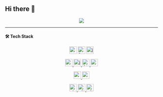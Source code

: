## Hi there 👋

<div align=center>
  <a href="https://hits.seeyoufarm.com"><img src="https://hits.seeyoufarm.com/api/count/incr/badge.svg?url=https%3A%2F%2Fgithub.com%2Feaststar113&count_bg=%233DDC84&title_bg=%23555555&icon=icloud.svg&icon_color=%23E7E7E7&title=yi&edge_flat=false"/></a>
</div>

---

#### 🛠️ Tech Stack
<div align="center">
 
<a href="https://developer.android.com" target="_blank" style="text-decoration: none;" rel="noreferrer"> <img src="http://img.shields.io/badge/-Android_Studio-3DDC84?style=for-the-badge&logo=Android%20Studio&logoColor=white" alt="android" height="24"/> </a> <!-- 안드로이드 -->
<a href="https://kotlinlang.org" target="_blank"  style="text-decoration: none;" rel="noreferrer"> <img src="http://img.shields.io/badge/-Kotlin-7f52ff?style=for-the-badge&logo=Kotlin&logoColor=white" alt="kotlin" height="24"/> </a> <!-- Kotlin -->
<a href="https://www.java.com" target="_blank" style="text-decoration: none;" rel="noreferrer"> <img src="https://img.shields.io/badge/java-007396?style=for-the-badge&logo=java&logoColor=white" alt="java" height="24"/> </a> <!-- Java -->

<a href="https://reactjs.org/" target="_blank" rel="noreferrer"> <img src="https://img.shields.io/badge/react-61DAFB?style=for-the-badge&logo=react&logoColor=black" alt="react" height="24"/> </a> <!--React -->
<a href="https://developer.mozilla.org/en-US/docs/Web/JavaScript" target="_blank" rel="noreferrer"> <img src="http://img.shields.io/badge/-Javascript-f7e018?style=for-the-badge&logo=javascript&logoColor=black" alt="javascript" height="24"/> </a> <!-- JavaScript -->
<a href="https://www.w3.org/html/" target="_blank" rel="noreferrer"> <img src="http://img.shields.io/badge/-HTML5-f06529?style=for-the-badge&logo=HTML5&logoColor=white" alt="html5" height="24"/> </a> <!-- HTML -->
<a href="https://www.w3schools.com/css/" target="_blank" rel="noreferrer"> <img src="http://img.shields.io/badge/-CSS3-1572b6?style=for-the-badge&logo=CSS3" alt="css3" height="24"/> </a> <!-- CSS -->

<a href="https://www.python.org" target="_blank" rel="noreferrer"> <img src="http://img.shields.io/badge/-Python-3776ab?style=for-the-badge&logo=Python&logoColor=white" alt="python" height="24"/> </a> <!-- Python -->
<a href="https://www.cprogramming.com/" target="_blank" rel="noreferrer"> <img src="http://img.shields.io/badge/c-A8B9CC?style=for-the-badge&logo=c&logoColor=black" alt="c" height="24"/> </a> <!-- C언어 -->

<a href="https://code.visualstudio.com/" target="_blank" rel="noreferrer"> <img src="http://img.shields.io/badge/visual_studio_code-007ACC?style=for-the-badge&logo=visualstudiocode&logoColor=white" alt="visualstudiocode" height="24"/> </a> <!-- VS code -->
<a href="https://git-scm.com/" target="_blank" rel="noreferrer"> <img src="http://img.shields.io/badge/-Git-f05032?style=for-the-badge&logo=Git&logoColor=white" alt="git" height="24"/> </a> <!-- Git -->
<a href="https://github.com/" target="_blank" rel="noreferrer"> <img src="http://img.shields.io/badge/-Github-181717?style=for-the-badge&logo=Github&logoColor=white" alt="github" height="24"/> </a> <!-- Github -->

</div>
<!--
**eaststar113/eaststar113** is a ✨ _special_ ✨ repository because its `README.md` (this file) appears on your GitHub profile.

Here are some ideas to get you started:

- 🔭 I’m currently working on ...
- 🌱 I’m currently learning ...
- 👯 I’m looking to collaborate on ...
- 🤔 I’m looking for help with ...
- 💬 Ask me about ...
- 📫 How to reach me: ...
- 😄 Pronouns: ...
- ⚡ Fun fact: ...
-->
